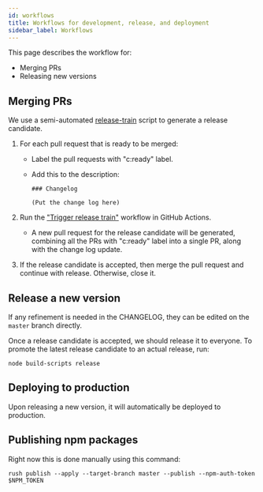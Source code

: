 ```yaml
---
id: workflows
title: Workflows for development, release, and deployment
sidebar_label: Workflows
---
```


This page describes the workflow for:

- Merging PRs
- Releasing new versions

## Merging PRs

We use a semi-automated [release-train](https://github.com/bemusic/release-train) script to generate a release candidate.

1. For each pull request that is ready to be merged:

   - Label the pull requests with "c:ready" label.

   - Add this to the description:

      ```
      ### Changelog

      (Put the change log here)
      ```


2. Run the ["Trigger release train"](https://github.com/bemusic/release-train/actions/workflows/trigger.yml) workflow in GitHub Actions.

    - A new pull request for the release candidate will be generated, combining all the PRs with "c:ready" label into a single PR, along with the change log update.

3. If the release candidate is accepted, then merge the pull request and continue with release. Otherwise, close it.

## Release a new version

If any refinement is needed in the CHANGELOG, they can be edited on the `master` branch directly.

Once a release candidate is accepted, we should release it to everyone. To promote the latest release candidate to an actual release, run:

```
node build-scripts release
```

## Deploying to production

Upon releasing a new version, it will automatically be deployed to production.

## Publishing npm packages

Right now this is done manually using this command:

```
rush publish --apply --target-branch master --publish --npm-auth-token $NPM_TOKEN
```